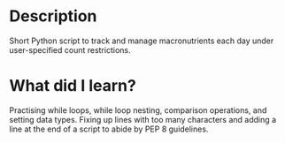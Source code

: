 # Description
Short Python script to track and manage macronutrients each day under user-specified count restrictions.
# What did I learn?
Practising while loops, while loop nesting, comparison operations, and setting data types. Fixing up lines with too many characters and adding a line at the end of a script to abide by PEP 8 guidelines.

